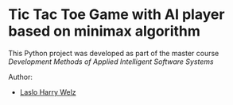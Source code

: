 # Tic Tac Toe Game with AI player based on minimax algorithm

This Python project was developed as part of the master course *Development Methods of Applied Intelligent Software Systems*

Author:
* [Laslo Harry Welz](https://github.com/LasHarry)
